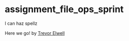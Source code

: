 # assignment_file_ops_sprint
I can haz spellz

Here we go! by [Trevor Elwell](http://trevorelwell.me)